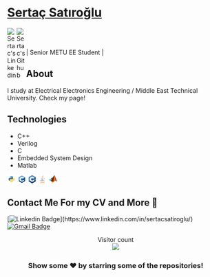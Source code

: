  # <a href="https://www.linkedin.com/in/sertacsatiroglu/">Sertaç Satıroğlu</a>
 
<a href="[https://linkedin.com/in/mustafa-sertaç-satıroğlu-9509761b2](https://www.linkedin.com/in/mustafa-sertaç-satıroğlu-9509761b2)">
  <img align="left" alt="Sertac's Linkedin" width="22px" src="https://cdn.jsdelivr.net/npm/simple-icons@v3/icons/linkedin.svg" />
</a>
<a href="https://github.com/sertacsatiroglu">
  <img align="left" alt="Sertac's Github" width="22px" src="https://cdn.jsdelivr.net/npm/simple-icons@v3/icons/github.svg" />
</a>

<br/>
<br/>

| Senior METU EE Student |

## About 
I study at Electrical Electronics Engineering / Middle East Technical University. Check my page!


## Technologies
- C++ 
- Verilog
- C
- Embedded System Design
- Matlab


<code><img height="20" src="https://raw.githubusercontent.com/github/explore/80688e429a7d4ef2fca1e82350fe8e3517d3494d/topics/python/python.png"></code>
<code><img height="20" src="https://raw.githubusercontent.com/github/explore/80688e429a7d4ef2fca1e82350fe8e3517d3494d/topics/c/c.png"></code>
<code><img height="20" src="https://raw.githubusercontent.com/github/explore/80688e429a7d4ef2fca1e82350fe8e3517d3494d/topics/cpp/cpp.png"></code>
<code><img height="20" src="https://raw.githubusercontent.com/github/explore/80688e429a7d4ef2fca1e82350fe8e3517d3494d/topics/java/java.png"></code>
<code><img height="20" src="https://raw.githubusercontent.com/github/explore/80688e429a7d4ef2fca1e82350fe8e3517d3494d/topics/matlab/matlab.png"></code>





##  Contact Me For my CV and More :speech_balloon:
 [![Linkedin Badge](https://img.shields.io/badge/-sertacsatiroglu-blue?style=flat-square&logo=Linkedin&logoColor=white&link=[https://www.linkedin.com/in/mustafa-sertaç-satıroğlu-9509761b2](https://www.linkedin.com/in/mustafa-serta%C3%A7-sat%C4%B1ro%C4%9Flu-9509761b2/)/)](https://www.linkedin.com/in/sertacsatiroglu/) [![Gmail Badge](https://img.shields.io/badge/-sertacsatirogluuu@outlook.com-c14438?style=flat-square&logo=Gmail&logoColor=white&link=mailto:sertacsatirogluuu@outlook.com)](mailto:sertacsatirogluuu@outlook.com) 

<p align="center"> 
  Visitor count<br>
  <img src="https://profile-counter.glitch.me/sertacsatiroglu/count.svg" />
</p>


<div align="center">

### Show some ❤️ by starring some of the repositories!

</div>
